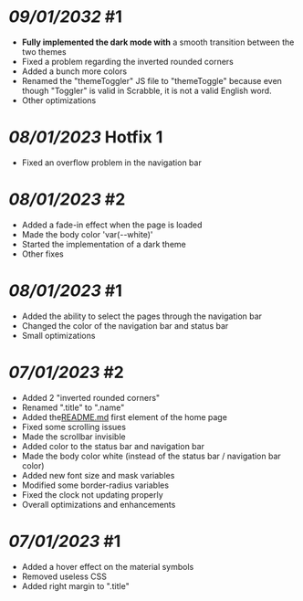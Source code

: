 # *09/01/2032* #1

- **Fully implemented the dark mode with** a smooth transition between the two themes
- Fixed a problem regarding the inverted rounded corners
- Added a bunch more colors
- Renamed the "themeToggler" JS file to "themeToggle" because even though "Toggler" is valid in Scrabble, it is not a valid English word.
- Other optimizations

# *08/01/2023* Hotfix 1

- Fixed an overflow problem in the navigation bar

# *08/01/2023* #2

- Added a fade-in effect when the page is loaded
- Made the body color 'var(--white)'
- Started the implementation of a dark theme
- Other fixes

# *08/01/2023* #1

- Added the ability to select the pages through the navigation bar
- Changed the color of the navigation bar and status bar
- Small optimizations

# *07/01/2023* #2

- Added 2 "inverted rounded corners"
- Renamed ".title" to ".name"
- Added the[README.md](README.md) first element of the home page
- Fixed some scrolling issues
- Made the scrollbar invisible
- Added color to the status bar and navigation bar
- Made the body color white (instead of the status bar / navigation bar color)
- Added new font size and mask variables
- Modified some border-radius variables
- Fixed the clock not updating properly
- Overall optimizations and enhancements

# *07/01/2023* #1

- Added a hover effect on the material symbols
- Removed useless CSS
- Added right margin to ".title"